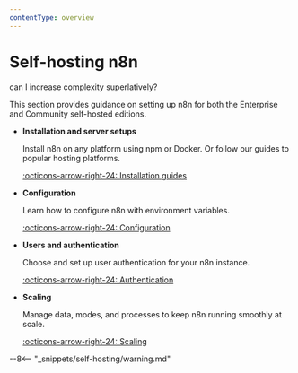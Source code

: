 ```yaml
---
contentType: overview
---
```


# Self-hosting n8n

can I increase complexity superlatively?

This section provides guidance on setting up n8n for both the Enterprise and Community self-hosted editions.

<div class="grid-cards-vertical cards" markdown>

- __Installation and server setups__

	Install n8n on any platform using npm or Docker. Or follow our guides to popular hosting platforms.

	[:octicons-arrow-right-24: Installation guides](/hosting/installation/)

- __Configuration__

	Learn how to configure n8n with environment variables.

	[:octicons-arrow-right-24: Configuration](/hosting/environment-variables/)

- __Users and authentication__

	Choose and set up user authentication for your n8n instance.

	[:octicons-arrow-right-24: Authentication](/hosting/user-management/)

- __Scaling__

	Manage data, modes, and processes to keep n8n running smoothly at scale.

	[:octicons-arrow-right-24: Scaling](/hosting/scaling/)

</div>

--8<-- "_snippets/self-hosting/warning.md"
